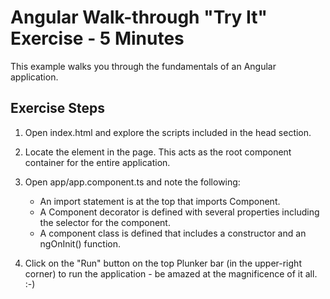 # Angular Walk-through "Try It" Exercise - 5 Minutes

This example walks you through the fundamentals of an Angular application.

## Exercise Steps

1. Open index.html and explore the scripts included in the head section.

2. Locate the <app-component> element in the page. This acts as the 
   root component container for the entire application.

3. Open app/app.component.ts and note the following:
   * An import statement is at the top that imports Component.
   * A Component decorator is defined with several properties including the
     selector for the component.
   * A component class is defined that includes a constructor and an ngOnInit() function.

4. Click on the "Run" button on the top Plunker bar (in the upper-right corner) to run the 
   application - be amazed at the magnificence of it all. :-)


